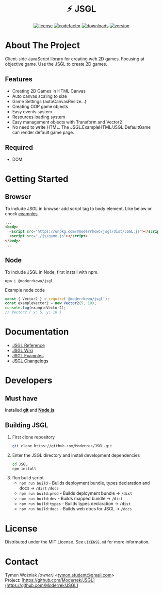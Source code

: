 <div align="center">
    <h1>⚡ JSGL</h1>
    <p>
        <a href="https://github.com/Moderrek/JSGL/blob/release/LICENSE.md"><img src="https://img.shields.io/github/license/Moderrek/JSGL" alt="license"></a>
        <a href="https://www.codefactor.io/repository/github/moderrek/jsgl"><img src="https://www.codefactor.io/repository/github/moderrek/jsgl/badge" alt="codefactor"></a>
        <a href="https://www.npmjs.com/package/@moderrkowo/jsgl"><img src="https://img.shields.io/npm/dm/@moderrkowo/jsgl" alt="downloads"></a>
        <a href="https://www.npmjs.com/package/@moderrkowo/jsgl"><img src="https://img.shields.io/npm/v/@moderrkowo/jsgl" alt="version"></a>
    </p>
</div>

# About The Project
Client-side JavaScript library for creating web 2D games. Focusing at objective game.
Use the JSGL to create 2D games.
## Features
* Creating 2D Games in HTML Canvas
* Auto canvas scaling to size
* Game Settings (autoCanvasResize...)
* Creating OOP game objects
* Easy events system
* Resources loading system
* Easy management objects with Transform and Vector2
* No need to write HTML. The JSGL.ExampleHTML/JSGL.DefaultGame can render default game page.
## Required
* DOM
# Getting Started
## Browser
To include JSGL in browser add script tag to body element. Like below or check [examples](https://github.com/Moderrek/JSGL/tree/release/examples/).
```html
...
<body>
  <script src="https://unpkg.com/@moderrkowo/jsgl/dist/JSGL.js"></script> <!-- CDN -->
  <script src="./js/game.js"></script> 
</body>
...
```
## Node
To include JSGL in Node, first install with npm.
```
npm i @moderrkowo/jsgl
```
Example node code
```js
const { Vector2 } = require('@moderrkowo/jsgl');
const exampleVector2 = new Vector2(5, 10);
console.log(exampleVector2);
// Vector2 { x: 5, y: 10 }
```
<!-- # Usage W.I.P -->
# Documentation
* [JSGL Reference](https://jsglreference.pl/)  
* [JSGL Wiki](https://github.com/Moderrek/JSGL)  
* [JSGL Examples](https://github.com/Moderrek/JSGL/tree/release/examples)  
* [JSGL Changelogs](https://github.com/Moderrek/JSGL/tree/release/doc/changelogs)
# Developers
## Must have
Installed [**git**](https://git-scm.com/downloads) and [**Node.js**](https://nodejs.org/en/download)
## Building JSGL
1. First clone repository
   ```bash
   git clone https://github.com/Moderrek/JSGL.git
   ```
2. Enter the JSGL directory and install development dependencies
   ```bash
   cd JSGL
   npm install
   ```
3. Run build script
   * `npm run build` - Builds deployment bundle, types declaration and docs -> `/dist` `/docs`
   * `npm run build:prod` - Builds deployment bundle -> `/dist`
   * `npm run build:dev` - Builds mapped bundle -> `/dist`
   * `npm run build:types` - Builds types declaration -> `/dist`
   * `npm run build:docs` - Builds web docs for JSGL -> `/docs`
# License
Distributed under the MIT License. See ``LICENSE.md`` for more information.
# Contact
Tymon Woźniak *(owner)* <[tymon.student@gmail.com](mailto:tymon.student@gmail.com)>  
Project: [https://github.com/Moderrek/JSGL](https://github.com/Moderrek/JSGL)